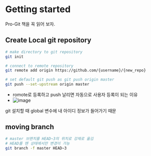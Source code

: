 # Getting started

Pro-Git 책을 꼭 읽어 보자.



## Create Local git repository 

```bash
# make directory to git repository
git init

# connect to remote repository
git remote add origin https://github.com/{username}/{new_repo}

# set default git push as git push origin master
git push --set-upstream origin master
```

* romote로 등록하고 push 날리면 자동으로 사용자 등록이 되는 이유
* ![image](https://user-images.githubusercontent.com/40619551/64782506-52137000-d5a0-11e9-80d2-e8c7c11e2b8d.png)

git 설치할 때 global 변수에 내 아이디 정보가 들어가기 때문

## moving branch

```bash
# master 브랜치를 HEAD~3의 위치로 강제로 옮김
# HEAD를 뗀 상태에서만 변경이 가능
git branch -f master HEAD~3
```

